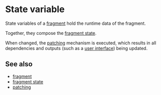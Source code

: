 # State variable

State variables of a [fragment](def://) hold the runtime data of the fragment.

Together, they compose the [fragment state](def://).

When changed, the [patching](def://) mechanism is executed, which results in
all dependencies and outputs (such as a [user interface](def://)) being updated.

## See also

- [fragment](def://)
- [fragment state](def://)
- [patching](def://)